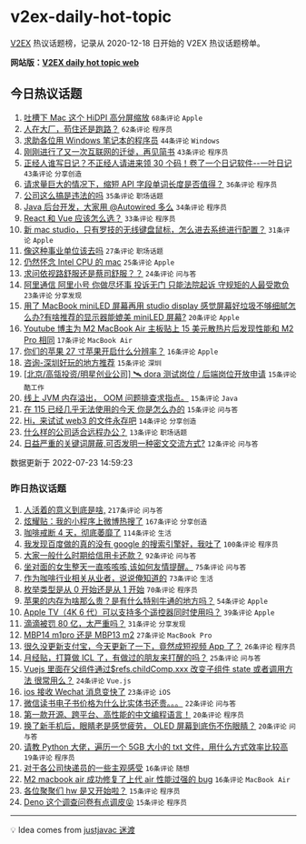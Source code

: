 # v2ex-daily-hot-topic

[V2EX](https://www.v2ex.com/) 热议话题榜，记录从 2020-12-18 日开始的 V2EX 热议话题榜单。

**网站版：[V2EX daily hot topic web](https://boojack.github.io/v2ex-daily-hot-topic-web/)**

## 今日热议话题

<!-- TODAY BEGIN -->

1. [吐槽下 Mac 这个 HiDPI 高分屏缩放](https://www.v2ex.com/t/868153) `68条评论` `Apple`
1. [人在大厂，苟住还是跑路？](https://www.v2ex.com/t/868157) `62条评论` `程序员`
1. [求助各位用 Windows 笔记本的程序员](https://www.v2ex.com/t/868242) `44条评论` `Windows`
1. [刚刚进行了又一次互联网的迁徙，再见简书](https://www.v2ex.com/t/868140) `43条评论` `程序员`
1. [正经人谁写日记？不正经人请进来领 30 个码！卷了一个日记软件--一叶日记](https://www.v2ex.com/t/868195) `43条评论` `分享创造`
1. [请求量巨大的情况下，缩短 API 字段单词长度是否值得？](https://www.v2ex.com/t/868167) `36条评论` `程序员`
1. [公司这么搞是违法的吗](https://www.v2ex.com/t/868199) `35条评论` `职场话题`
1. [Java 后台开发，大家用 @Autowired 多么](https://www.v2ex.com/t/868182) `34条评论` `程序员`
1. [React 和 Vue 应该怎么选？](https://www.v2ex.com/t/868228) `33条评论` `程序员`
1. [新 mac studio，只有罗技的无线键盘鼠标，怎么进去系统进行配置？](https://www.v2ex.com/t/868161) `31条评论` `Apple`
1. [像这种事业单位该去吗](https://www.v2ex.com/t/868229) `27条评论` `职场话题`
1. [仍然怀念 Intel CPU 的 mac](https://www.v2ex.com/t/868205) `25条评论` `Apple`
1. [求问依视路舒服还是蔡司舒服？？](https://www.v2ex.com/t/868184) `24条评论` `问与答`
1. [阿里通信 阿里小号 你做尽坏事 投诉无门 只能法院起诉 守规矩的人最受欺负](https://www.v2ex.com/t/868217) `23条评论` `分享发现`
1. [用了 MacBook miniLED 屏幕再用 studio display 感觉屏幕好垃圾不够细腻怎么办?有啥推荐的显示器能媲美 miniLED 屏幕?](https://www.v2ex.com/t/868238) `20条评论` `Apple`
1. [Youtube 博主为 M2 MacBook Air 主板贴上 15 美元散热片后发现性能和 M2 Pro 相同](https://www.v2ex.com/t/868169) `17条评论` `MacBook Air`
1. [你们的苹果 27 寸苹果开启什么分辨率？](https://www.v2ex.com/t/868200) `16条评论` `Apple`
1. [咨询-深圳好玩的地方推荐](https://www.v2ex.com/t/868211) `15条评论` `深圳`
1. [[北京/高瓴投资/明星创业公司] 🛰 dora 测试岗位 / 后端岗位开放申请](https://www.v2ex.com/t/868173) `15条评论` `酷工作`
1. [线上 JVM 内存溢出， OOM 问题排查求指点。](https://www.v2ex.com/t/868151) `15条评论` `Java`
1. [在 115 已经几乎无法使用的今天 你是怎么办的](https://www.v2ex.com/t/868145) `15条评论` `问与答`
1. [Hi，来试试 web3 的文件永存吧](https://www.v2ex.com/t/868264) `14条评论` `分享创造`
1. [什么样的公司适合远程办公？](https://www.v2ex.com/t/868219) `13条评论` `职场话题`
1. [日益严重的关键词屏蔽,可否发明一种密文交流方式?](https://www.v2ex.com/t/868259) `12条评论` `问与答`

数据更新于 2022-07-23 14:59:23

<!-- TODAY END -->

### 昨日热议话题

<!-- YESTERDAY BEGIN -->

1. [人活着的意义到底是啥,](https://www.v2ex.com/t/867903) `217条评论` `问与答`
1. [炫耀贴：我的小程序上微博热搜了](https://www.v2ex.com/t/867966) `167条评论` `分享创造`
1. [咖啡戒断 4 天，彻底萎靡了](https://www.v2ex.com/t/867900) `114条评论` `生活`
1. [我发现百度做的真的没有 google 的搜索引擎好，我吐了](https://www.v2ex.com/t/867940) `100条评论` `程序员`
1. [大家一般什么时期给信用卡还款？](https://www.v2ex.com/t/867897) `92条评论` `问与答`
1. [坐对面的女生整天一直咳咳咳,该如何友情提醒。](https://www.v2ex.com/t/868002) `75条评论` `问与答`
1. [作为咖啡行业相关从业者，说说俺知道的](https://www.v2ex.com/t/867917) `73条评论` `生活`
1. [枚举类型是从 0 开始还是从 1 开始](https://www.v2ex.com/t/868018) `70条评论` `程序员`
1. [苹果的内存为啥那么贵？是有什么特别牛通的地方吗？](https://www.v2ex.com/t/868025) `54条评论` `Apple`
1. [Apple TV（4K 6 代）可以支持多个遥控器同时使用吗？](https://www.v2ex.com/t/868033) `39条评论` `Apple`
1. [滴滴被罚 80 亿，太严重吗？](https://www.v2ex.com/t/868111) `31条评论` `分享发现`
1. [MBP14 m1pro 还是 MBP13 m2](https://www.v2ex.com/t/867942) `27条评论` `MacBook Pro`
1. [很久没更新支付宝，今天更新了一下，竟然成短视频 App 了？](https://www.v2ex.com/t/868119) `26条评论` `程序员`
1. [月经贴，打算做 ICL 了，有做过的朋友来打醒的吗？](https://www.v2ex.com/t/868007) `25条评论` `问与答`
1. [Vuejs 里面在父组件通过$refs.childComp.xxx 改变子组件 state 或者调用方法 很常用么？](https://www.v2ex.com/t/867989) `24条评论` `Vue.js`
1. [ios 接收 Wechat 消息变快了](https://www.v2ex.com/t/867945) `23条评论` `iOS`
1. [微信读书电子书价格为什么比实体书还贵。。。](https://www.v2ex.com/t/867963) `22条评论` `问与答`
1. [第一款开源、跨平台、高性能的中文编程语言！](https://www.v2ex.com/t/868110) `20条评论` `程序员`
1. [换了新手机后，眼睛老是感觉疲劳， OLED 屏幕到底伤不伤眼睛？](https://www.v2ex.com/t/867973) `20条评论` `问与答`
1. [请教 Python 大佬，遍历一个 5GB 大小的 txt 文件，用什么方式效率比较高](https://www.v2ex.com/t/868095) `19条评论` `程序员`
1. [对于各公司快递员的一些主观感受](https://www.v2ex.com/t/868087) `16条评论` `随想`
1. [M2 macbook air 成功修复了上代 air 性能过强的 bug](https://www.v2ex.com/t/867995) `16条评论` `MacBook Air`
1. [各位聚聚们 hw 是又开始啦？](https://www.v2ex.com/t/868090) `15条评论` `程序员`
1. [Deno 这个调查问卷有点调皮😝](https://www.v2ex.com/t/867972) `15条评论` `程序员`

<!-- YESTERDAY END -->

---

💡 Idea comes from [justjavac 迷渡](https://github.com/justjavac/)
